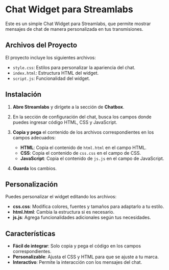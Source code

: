 # Chat Widget para Streamlabs

Este es un simple Chat Widget para Streamlabs, que permite mostrar mensajes de chat de manera personalizada en tus transmisiones. 

## Archivos del Proyecto

El proyecto incluye los siguientes archivos:

- `style.css`: Estilos para personalizar la apariencia del chat.
- `index.html`: Estructura HTML del widget.
- `script.js`: Funcionalidad del widget.

## Instalación

1. **Abre Streamlabs** y dirígete a la sección de **Chatbox**.
2. En la sección de configuración del chat, busca los campos donde puedes ingresar código HTML, CSS y JavaScript.
3. **Copia y pega** el contenido de los archivos correspondientes en los campos adecuados:

   - **HTML**: Copia el contenido de `html.html` en el campo HTML.
   - **CSS**: Copia el contenido de `css.css` en el campo de CSS.
   - **JavaScript**: Copia el contenido de `js.js` en el campo de JavaScript.

4. **Guarda** los cambios.

## Personalización

Puedes personalizar el widget editando los archivos:

- **css.css**: Modifica colores, fuentes y tamaños para adaptarlo a tu estilo.
- **html.html**: Cambia la estructura si es necesario.
- **js.js**: Agrega funcionalidades adicionales según tus necesidades.

## Características

- **Fácil de integrar**: Solo copia y pega el código en los campos correspondientes.
- **Personalizable**: Ajusta el CSS y HTML para que se ajuste a tu marca.
- **Interactivo**: Permite la interacción con los mensajes del chat.

